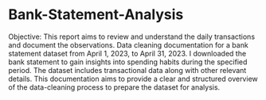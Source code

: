 # Bank-Statement-Analysis
Objective: This report aims to review and understand the daily transactions and document the observations.
Data cleaning documentation for a bank statement dataset from April 1, 2023, to April 31, 2023. I downloaded the bank statement to gain insights into spending habits during the specified period. The dataset includes transactional data along with other relevant details. This documentation aims to provide a clear and structured overview of the data-cleaning process to prepare the dataset for analysis.

